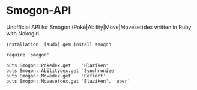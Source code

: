 # Smogon-API

Unofficial API for Smogon (Poké|Ability|Move|Moveset)dex written in Ruby with Nokogiri.

`Installation: [sudo] gem install smogon`


    require 'smogon'
    
    puts Smogon::Pokedex.get    'Blaziken'
    puts Smogon::Abilitydex.get 'Synchronize'
    puts Smogon::Movedex.get    'Reflect'
    puts Smogon::Movesetdex.get 'Blaziken', 'uber'
